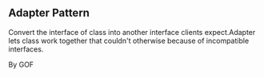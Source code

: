 ## Adapter Pattern ##

Convert the interface of class into another interface clients expect.Adapter lets class work together that couldn't otherwise because of incompatible interfaces.

By GOF